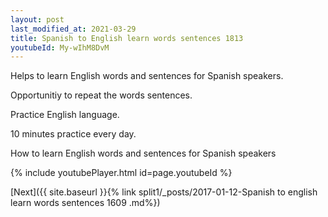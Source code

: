 ```yaml
---
layout: post
last_modified_at: 2021-03-29
title: Spanish to English learn words sentences 1813 
youtubeId: My-wIhM8DvM
---
```

 
 
Helps to learn English words and sentences for Spanish speakers.

Opportunitiy to repeat the words sentences. 

Practice English language. 
 
10 minutes practice every day. 
 
How to learn English words and sentences for Spanish speakers 
 
{% include youtubePlayer.html id=page.youtubeId %}
 
 
[Next]({{ site.baseurl }}{% link  split1/_posts/2017-01-12-Spanish to english learn words sentences 1609 .md%})
 
